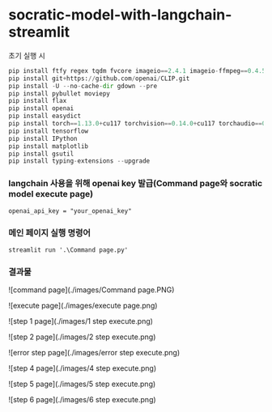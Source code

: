 # socratic-model-with-langchain-streamlit

초기 실행 시
``` python
pip install ftfy regex tqdm fvcore imageio==2.4.1 imageio-ffmpeg==0.4.5
pip install git+https://github.com/openai/CLIP.git
pip install -U --no-cache-dir gdown --pre
pip install pybullet moviepy
pip install flax
pip install openai
pip install easydict
pip install torch==1.13.0+cu117 torchvision==0.14.0+cu117 torchaudio==0.13.0 --extra-index-url https://download.pytorch.org/whl/cu117
pip install tensorflow
pip install IPython
pip install matplotlib
pip install gsutil
pip install typing-extensions --upgrade
```

### langchain 사용을 위해 openai key 발급(Command page와 socratic model execute page)
```
openai_api_key = "your_openai_key"
```

### 메인 페이지 실행 명령어
```
streamlit run '.\Command page.py'
```

### 결과물
![command page](./images/Command page.PNG)

![execute page](./images/execute page.png)

![step 1 page](./images/1 step execute.png)

![step 2 page](./images/2 step execute.png)

![error step page](./images/error step execute.png)

![step 4 page](./images/4 step execute.png)

![step 5 page](./images/5 step execute.png)

![step 6 page](./images/6 step execute.png)


